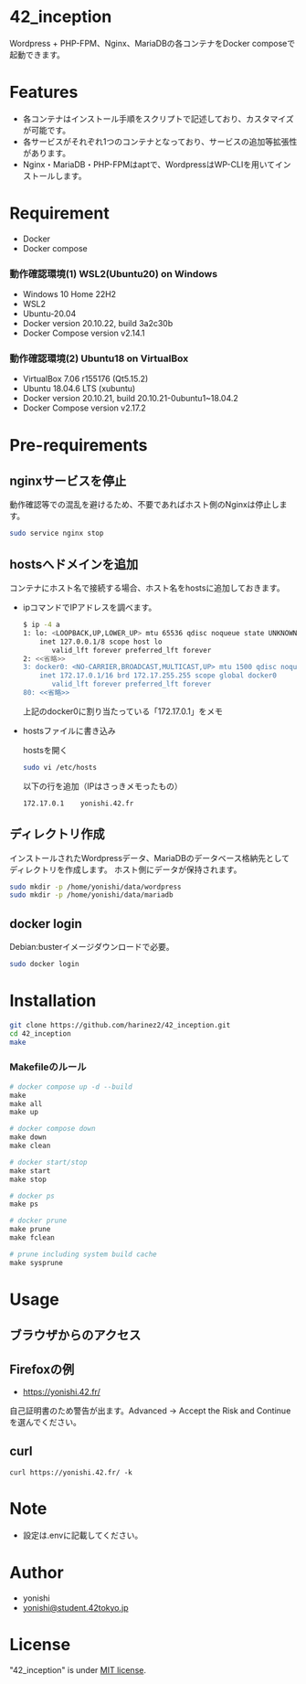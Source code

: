 # 42_inception

Wordpress + PHP-FPM、Nginx、MariaDBの各コンテナをDocker composeで起動できます。

# Features

- 各コンテナはインストール手順をスクリプトで記述しており、カスタマイズが可能です。
- 各サービスがそれぞれ1つのコンテナとなっており、サービスの追加等拡張性があります。
- Nginx・MariaDB・PHP-FPMはaptで、WordpressはWP-CLIを用いてインストールします。
 
# Requirement
 
* Docker
* Docker compose

### 動作確認環境(1) WSL2(Ubuntu20) on Windows

- Windows 10 Home 22H2
- WSL2
- Ubuntu-20.04
- Docker version 20.10.22, build 3a2c30b
- Docker Compose version v2.14.1

### 動作確認環境(2) Ubuntu18 on VirtualBox

- VirtualBox 7.06 r155176 (Qt5.15.2)
- Ubuntu 18.04.6 LTS (xubuntu)
- Docker version 20.10.21, build 20.10.21-0ubuntu1~18.04.2
- Docker Compose version v2.17.2

# Pre-requirements

## nginxサービスを停止
動作確認等での混乱を避けるため、不要であればホスト側のNginxは停止します。

```bash
sudo service nginx stop
```

## hostsへドメインを追加

コンテナにホスト名で接続する場合、ホスト名をhostsに追加しておきます。

- ipコマンドでIPアドレスを調べます。
    
    ```bash
    $ ip -4 a
    1: lo: <LOOPBACK,UP,LOWER_UP> mtu 65536 qdisc noqueue state UNKNOWN group default qlen 1000
        inet 127.0.0.1/8 scope host lo
           valid_lft forever preferred_lft forever
    2: <<省略>>
    3: docker0: <NO-CARRIER,BROADCAST,MULTICAST,UP> mtu 1500 qdisc noqueue state DOWN group default 
        inet 172.17.0.1/16 brd 172.17.255.255 scope global docker0
           valid_lft forever preferred_lft forever
    80: <<省略>>
    ```
    
    上記のdocker0に割り当たっている「172.17.0.1」をメモ
    

- hostsファイルに書き込み
    
    hostsを開く
    
    ```bash
    sudo vi /etc/hosts
    ```
    
    以下の行を追加（IPはさっきメモったもの）
    
    ```bash
    172.17.0.1    yonishi.42.fr
    ```
    

## ディレクトリ作成

インストールされたWordpressデータ、MariaDBのデータベース格納先としてディレクトリを作成します。
ホスト側にデータが保持されます。

```bash
sudo mkdir -p /home/yonishi/data/wordpress
sudo mkdir -p /home/yonishi/data/mariadb

```

## docker login
Debian:busterイメージダウンロードで必要。

```bash
sudo docker login
```

# Installation
 
```bash
git clone https://github.com/harinez2/42_inception.git
cd 42_inception
make
```
 
### Makefileのルール

```Makefile
# docker compose up -d --build
make
make all
make up

# docker compose down
make down
make clean

# docker start/stop
make start
make stop

# docker ps
make ps

# docker prune
make prune
make fclean

# prune including system build cache
make sysprune
```

# Usage

## ブラウザからのアクセス

## Firefoxの例
- https://yonishi.42.fr/

自己証明書のため警告が出ます。Advanced → Accept the Risk and Continue を選んでください。

## curl

```
curl https://yonishi.42.fr/ -k
```

# Note
 
- 設定は.envに記載してください。
 
# Author

* yonishi
* yonishi@student.42tokyo.jp
 
# License
 
"42_inception" is under [MIT license](https://en.wikipedia.org/wiki/MIT_License).
